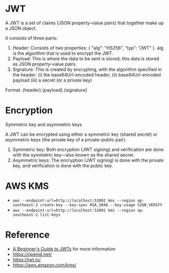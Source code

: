 # JWT

A JWT is a set of claims (JSON property–value pairs) that together make up a JSON object. 

It consists of three parts:

1. Header: Consists of two properties: { "alg": "HS256", "typ": "JWT" }. alg is the algorithm that is used to encrypt the JWT.
2. Payload: This is where the data to be sent is stored; this data is stored as JSON property–value pairs.
3. Signature: This is created by encrypting, with the algorithm specified in the header: 
  (i) the base64Url-encoded header, 
  (ii) base64Url-encoded payload
  (iii) a secret (or a private key)

Format: {header}.{payload}.{signature}

# Encryption 

Symmetric key and asymmetric keys

A JWT can be encrypted using either a symmetric key (shared secret) or asymmetric keys (the private key of a private–public pair).

1. Symmetric key: Both encryption (JWT signing) and verification are done with the symmetric key—also known as the shared secret.
2. Asymmetric keys: The encryption (JWT signing) is done with the private key, and verification is done with the public key.

# AWS KMS

- ```aws --endpoint-url=http://localhost:52002 kms --region ap-southeast-2 create-key --key-spec RSA_2048 --key-usage SIGN_VERIFY```
- ```aws --endpoint-url=http://localhost:52002 kms --region ap-southeast-2 list-keys```

# Reference
- [A Beginner's Guide to JWTs](https://developer.okta.com/blog/2020/12/21/beginners-guide-to-jwt) for more information
- https://openid.net/
- https://jwt.io/
- https://aws.amazon.com/kms/
